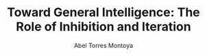 ---
paperId: 30
author: Abel Torres Montoya
publicationauthor: Torres Montoya, A.
title: "Toward General Intelligence: The Role of Inhibition and Iteration"
pdf: --
poster: Poster_Abel_Torres
alt: --
type: Poster
topic: General Machine Learning
link: 
conference: icml
year: 2019
tags: icml-2019-ab
location: California, USA
---